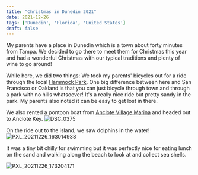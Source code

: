 ```yaml
---
title: "Christmas in Dunedin 2021"
date: 2021-12-26
tags: ['Dunedin', 'Florida', 'United States']
draft: false
---
```


My parents have a place in Dunedin which is a town about forty minutes from Tampa. We decided to go there to meet them for Christmas this year and had a wonderful Christmas with our typical traditions and plenty of wine to go around!

While here, we did two things: We took my parents' bicycles out for a ride through the local [Hammock Park](https://hammockpark.org/). One big difference between here and San Francisco or Oakland is that you can just bicycle through town and through a park with no hills whatsoever! It's a really nice ride but pretty sandy in the park. My parents also noted it can be easy to get lost in there.

We also rented a pontoon boat from [Anclote Village Marina](https://www.anclotevillagemarina.com/) and headed out to Anclote Key. 
![DSC_0375](/images/DSC_0375.png)

On the ride out to the island, we saw dolphins in the water!
![PXL_20211226_163014938](/images/PXL_20211226_163014938.png)

It was a tiny bit chilly for swimming but it was perfectly nice for eating lunch on the sand and walking along the beach to look at and collect sea shells. 

![PXL_20211226_173204171](/images/PXL_20211226_173204171.png)
